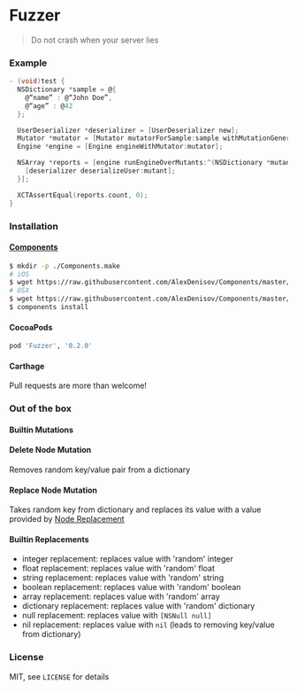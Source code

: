 # Fuzzer

> Do not crash when your server lies

### Example

```objectivec
- (void)test {
  NSDictionary *sample = @{
    @“name” : @“John Doe”,
    @“age” : @42
  };

  UserDeserializer *deserializer = [UserDeserializer new];
  Mutator *mutator = [Mutator mutatorForSample:sample withMutationGenerator:[MutationGenerator builtinMutationGenerator]];
  Engine *engine = [Engine engineWithMutator:mutator];

  NSArray *reports = [engine runEngineOverMutants:^(NSDictionary *mutant) {
    [deserializer deserializeUser:mutant];
  }];

  XCTAssertEqual(reports.count, 0);
}
```

### Installation

#### [Components](https://github.com/AlexDenisov/Components)

```bash
$ mkdir -p ./Components.make
# iOS
$ wget https://raw.githubusercontent.com/AlexDenisov/Components/master/Components.make/Fuzzer/0.2.0/Fuzzer-iOS.make -O ./Components.make/Fuzzer-iOS.make
# OSX
$ wget https://raw.githubusercontent.com/AlexDenisov/Components/master/Components.make/Fuzzer/0.2.0/Fuzzer-OSX.make -O ./Components.make/Fuzzer-OSX.make
$ components install
```

#### CocoaPods

```ruby
pod 'Fuzzer', '0.2.0'
```

#### Carthage

Pull requests are more than welcome!

### Out of the box

#### Builtin Mutations

#### Delete Node Mutation

Removes random key/value pair from a dictionary

#### Replace Node Mutation

Takes random key from dictionary and replaces its value with a value provided by [Node Replacement](https://github.com/AlexDenisov/Fuzzer#builtin-replacements)

#### Builtin Replacements

  - integer replacement:    replaces value with 'random' integer
  - float replacement:      replaces value with 'random' float
  - string replacement:     replaces value with 'random' string
  - boolean replacement:    replaces value with 'random' boolean
  - array replacement:      replaces value with 'random' array
  - dictionary replacement: replaces value with 'random' dictionary
  - null replacement:       replaces value with `[NSNull null]`
  - nil replacement:        replaces value with `nil` (leads to removing key/value from dictionary)

### License

MIT, see `LICENSE` for details

